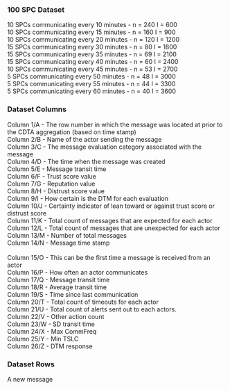 ### 100 SPC Dataset
10 SPCs communicating every 10 minutes - n = 240  I = 600 <br />
10 SPCs communicating every 15 minutes - n = 160  I = 900 <br />
10 SPCs communicating every 20 minutes - n = 120  I = 1200 <br />
15 SPCs communicating every 30 minutes - n = 80   I = 1800 <br />
15 SPCs communicating every 35 minutes - n = 69   I = 2100 <br />
15 SPCs communicating every 40 minutes - n = 60   I = 2400 <br />
10 SPCs communicating every 45 minutes - n = 53   I = 2700 <br />
5 SPCs communicating every 50 minutes  - n = 48   I = 3000 <br />
5 SPCs communicating every 55 minutes  - n = 44   I = 3300 <br />
5 SPCs communicating every 60 minutes  - n = 40   I = 3600 <br />

### Dataset Columns 
Column 1/A - The row number in which the message was located at prior to the CDTA aggregation (based on time stamp) <br/>
Column 2/B - Name of the actor sending the message <br/>
Column 3/C - The message evaluation category associated with the message <br/>
Column 4/D - The time when the message was created <br/>
Column 5/E - Message transit time <br/>
Column 6/F - Trust score value <br/>
Column 7/G - Reputation value <br/>
Column 8/H - Distrust score value <br/>
Column 9/I - How certain is the DTM for each evaluation<br/>
Column 10/J - Certainty indicator of lean toward or against trust score or distrust score<br />
Column 11/K - Total count of messages that are expected for each actor<br/>
Column 12/L - Total count of messages that are unexpected for each actor<br/>
Column 13/M - Number of total messages<br/>
Column 14/N - Message time stamp <br/>			
Column 15/O - This can be the first time a message is received from an actor <br/>
Column 16/P - How often an actor communicates <br/>
Column 17/Q - Message transit time<br/>
Column 18/R - Average transit time<br/>
Column 19/S - Time since last communication<br/>
Column 20/T - Total count of timeouts for each actor <br/>
Column 21/U - Total count of alerts sent out to each actors.<br/>
Column 22/V - Other action count<br/>
Column 23/W - SD transit time <br/>
Column 24/X - Max CommFreq<br/>
Column 25/Y - Min TSLC<br/>
Column 26/Z - DTM response<br/>

### Dataset Rows
A new message 
